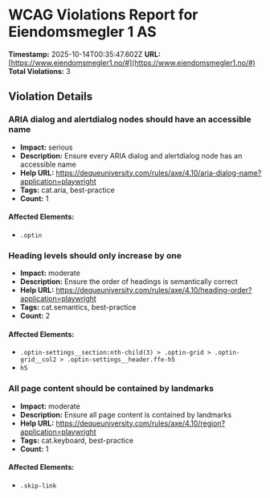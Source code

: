 # WCAG Violations Report for Eiendomsmegler 1 AS

**Timestamp:** 2025-10-14T00:35:47.602Z
**URL:** [https://www.eiendomsmegler1.no/#](https://www.eiendomsmegler1.no/#)
**Total Violations:** 3

## Violation Details

### ARIA dialog and alertdialog nodes should have an accessible name

- **Impact:** serious
- **Description:** Ensure every ARIA dialog and alertdialog node has an accessible name
- **Help URL:** https://dequeuniversity.com/rules/axe/4.10/aria-dialog-name?application=playwright
- **Tags:** cat.aria, best-practice
- **Count:** 1

#### Affected Elements:

- `.optin`

### Heading levels should only increase by one

- **Impact:** moderate
- **Description:** Ensure the order of headings is semantically correct
- **Help URL:** https://dequeuniversity.com/rules/axe/4.10/heading-order?application=playwright
- **Tags:** cat.semantics, best-practice
- **Count:** 2

#### Affected Elements:

- `.optin-settings__section:nth-child(3) > .optin-grid > .optin-grid__col2 > .optin-settings__header.ffe-h5`
- `h5`

### All page content should be contained by landmarks

- **Impact:** moderate
- **Description:** Ensure all page content is contained by landmarks
- **Help URL:** https://dequeuniversity.com/rules/axe/4.10/region?application=playwright
- **Tags:** cat.keyboard, best-practice
- **Count:** 1

#### Affected Elements:

- `.skip-link`
